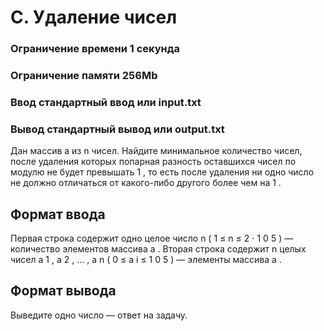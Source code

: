 # C. Удаление чисел
### Ограничение времени	1 секунда
### Ограничение памяти	256Mb
### Ввод	стандартный ввод или input.txt
### Вывод	стандартный вывод или output.txt
Дан массив
a
из
n
чисел. Найдите минимальное количество чисел, после удаления которых попарная разность оставшихся чисел по модулю не будет превышать
1
, то есть после удаления ни одно число не должно отличаться от какого-либо другого более чем на
1
.
## Формат ввода
Первая строка содержит одно целое число
n
(
1
≤
n
≤
2
⋅
1
0
5
) — количество элементов массива
a
.
Вторая строка содержит
n
целых чисел
a
1
,
a
2
,
…
,
a
n
(
0
≤
a
i
≤
1
0
5
) — элементы массива
a
.

## Формат вывода
Выведите одно число — ответ на задачу.